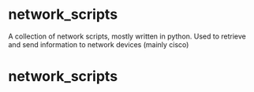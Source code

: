 # network_scripts
A collection of network scripts, mostly written in python. Used to retrieve and send information to network devices (mainly cisco)
# network_scripts
